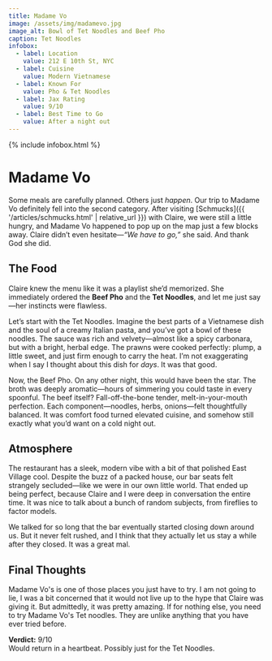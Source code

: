 ```yaml
---
title: Madame Vo
image: /assets/img/madamevo.jpg
image_alt: Bowl of Tet Noodles and Beef Pho
caption: Tet Noodles 
infobox:
  - label: Location
    value: 212 E 10th St, NYC
  - label: Cuisine
    value: Modern Vietnamese
  - label: Known For
    value: Pho & Tet Noodles
  - label: Jax Rating
    value: 9/10
  - label: Best Time to Go
    value: After a night out
---
```


{% include infobox.html %}

# Madame Vo

Some meals are carefully planned. Others just *happen*. Our trip to Madame Vo definitely fell into the second category. After visiting [Schmucks]({{ '/articles/schmucks.html' | relative_url }}) with Claire, we were still a little hungry, and Madame Vo happened to pop up on the map just a few blocks away. Claire didn’t even hesitate—*“We have to go,”* she said. And thank God she did.

## The Food

Claire knew the menu like it was a playlist she’d memorized. She immediately ordered the **Beef Pho** and the **Tet Noodles**, and let me just say—her instincts were flawless.

Let’s start with the Tet Noodles. Imagine the best parts of a Vietnamese dish and the soul of a creamy Italian pasta, and you’ve got a bowl of these noodles. The sauce was rich and velvety—almost like a spicy carbonara, but with a bright, herbal edge. The prawns were cooked perfectly: plump, a little sweet, and just firm enough to carry the heat. I’m not exaggerating when I say I thought about this dish for *days*. It was that good.

Now, the Beef Pho. On any other night, this would have been the star. The broth was deeply aromatic—hours of simmering you could taste in every spoonful. The beef itself? Fall-off-the-bone tender, melt-in-your-mouth perfection. Each component—noodles, herbs, onions—felt thoughtfully balanced. It was comfort food turned elevated cuisine, and somehow still exactly what you’d want on a cold night out.

## Atmosphere

The restaurant has a sleek, modern vibe with a bit of that polished East Village cool. Despite the buzz of a packed house, our bar seats felt strangely secluded—like we were in our own little world. That ended up being perfect, because Claire and I were deep in conversation the entire time. It was nice to talk about a bunch of random subjects, from fireflies to factor models.

We talked for so long that the bar eventually started closing down around us. But it never felt rushed, and I think that they actually let us stay a while after they closed. It was a great mal. 

## Final Thoughts

Madame Vo's is one of those places you just have to try. I am not going to lie, I was a bit concerned that it would not live up to the hype that Claire was giving it. But admittedly, it was pretty amazing. If for nothing else, you need to try Madame Vo's Tet noodles. They are unlike anything that you have ever tried before. 

**Verdict:** 9/10  
Would return in a heartbeat. Possibly just for the Tet Noodles.
